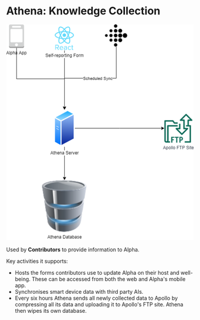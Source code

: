 # Athena: Knowledge Collection

![Athena Architecture](./diagrams/Athena.png)

Used by **Contributors** to provide information to Alpha.

Key activities it supports:

- Hosts the forms contributors use to update Alpha on their host and well-being. These can be accessed from both the web and Alpha's mobile app.
- Synchronises smart device data with third party AIs.
- Every six hours Athena sends all newly collected data to Apollo by compressing all its data and uploading it to Apollo's FTP site. Athena then wipes its own database.
